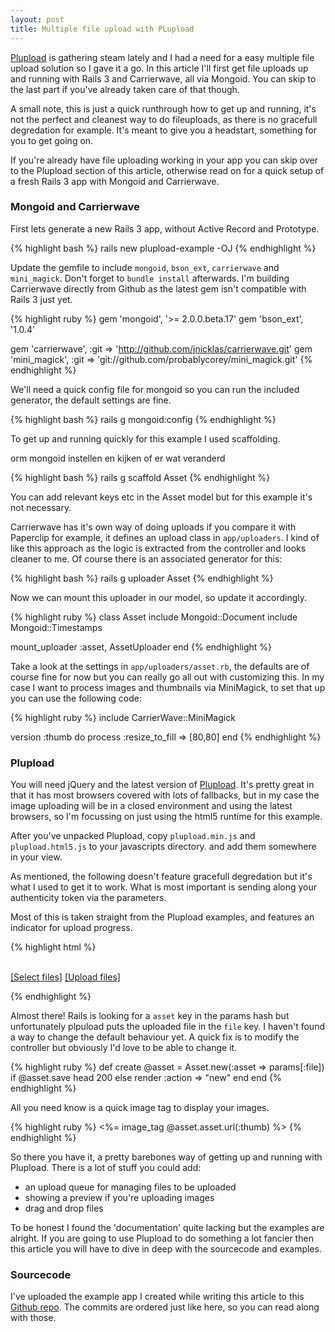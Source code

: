 ```yaml
---
layout: post
title: Multiple file upload with PLupload
---
```


[Plupload][] is gathering steam lately and I had a need for a easy multiple file
upload solution so I gave it a go.  In this article I'll first get file uploads
up and running with Rails 3 and Carrierwave, all via Mongoid. You can skip to
the last part if you've already taken care of that though.

A small note, this is just a quick runthrough how to get up and running, it's
not the perfect and cleanest way to do fileuploads, as there is no gracefull
degredation for example. It's meant to give you a headstart, something for you
to get going on.

If you're already have file uploading working in your app you can skip over to
the Plupload section of this article, otherwise read on for a quick setup of
a fresh Rails 3 app with Mongoid and Carrierwave.

[plupload]: http://plupload.com/

### Mongoid and Carrierwave

First lets generate a new Rails 3 app, without Active Record and Prototype.

{% highlight bash %}
rails new plupload-example -OJ
{% endhighlight %}

Update the gemfile to include `mongoid`, `bson_ext`, `carrierwave` and
`mini_magick`. Don't forget to `bundle install` afterwards. I'm building
Carrierwave directly from Github as the latest gem isn't compatible with Rails
3 just yet.

{% highlight ruby %}
gem 'mongoid', '>= 2.0.0.beta.17'
gem 'bson_ext', '1.0.4'

gem 'carrierwave', :git => 'http://github.com/jnicklas/carrierwave.git'
gem 'mini_magick', :git => 'git://github.com/probablycorey/mini_magick.git'
{% endhighlight %}

We'll need a quick config file for mongoid so you can run the included
generator, the default settings are fine.

{% highlight bash %}
rails g mongoid:config
{% endhighlight %}

To get up and running quickly for this example I used scaffolding.

orm mongoid instellen en kijken of er wat veranderd

{% highlight bash %}
rails g scaffold Asset
{% endhighlight %}

You can add relevant keys etc in the Asset model but for this example it's not
necessary.

Carrierwave has it's own way of doing uploads if you compare it with Paperclip
for example, it defines an upload class in `app/uploaders`. I kind of like this
approach as the logic is extracted from the controller and looks cleaner to me.
Of course there is an associated generator for this:

{% highlight bash %}
rails g uploader Asset
{% endhighlight %}

Now we can mount this uploader in our model, so update it accordingly.

{% highlight ruby %}
class Asset
  include Mongoid::Document
  include Mongoid::Timestamps

  mount_uploader :asset, AssetUploader
end
{% endhighlight %}

Take a look at the settings in `app/uploaders/asset.rb`, the defaults are of
course fine for now but you can really go all out with customizing this. In my
case I want to process images and thumbnails via MiniMagick, to set that up you
can use the following code:

{% highlight ruby %}
  include CarrierWave::MiniMagick

  version :thumb do
    process :resize_to_fill => [80,80]
  end
{% endhighlight %}

### Plupload

You will need jQuery and the latest version of [Plupload][]. It's pretty great
in that it has most browsers covered with lots of fallbacks, but in my case the
image uploading will be in a closed environment and using the latest browsers,
so I'm focussing on just using the html5 runtime for this example.

[plupload]: http://www.plupload.com/

After you've unpacked Plupload, copy `plupload.min.js` and `plupload.html5.js`
to your javascripts directory. and add them somewhere in your view.

As mentioned, the following doesn't feature gracefull degredation but it's what
I used to get it to work. What is most important is sending along your
authenticity token via the parameters.

Most of this is taken straight from the Plupload examples, and features an
indicator for upload progress.

{% highlight html %}

<div>
  <div id="filelist"></div>
  <br />
  <a id="pickfiles" href="#">[Select files]</a>
  <a id="uploadfiles" href="#">[Upload files]</a>
</div>

<script type="text/javascript">
$(function(){
  var uploader = new plupload.Uploader({
    runtimes : "html5",
    browse_button : 'pickfiles',
    max_file_size : '10mb',
    url : "/assets",
    multipart: true,
    multipart_params: {
     "authenticity_token" : '<%= form_authenticity_token %>'
    }
  });

  uploader.bind('FilesAdded', function(up, files) {
    $.each(files, function(i, file) {
      $('#filelist').append(
        '<div id="' + file.id + '">' +
        'File: ' + file.name + ' (' + plupload.formatSize(file.size) + ') <b></b>' +
        '</div>'
        );
      });
    });

  uploader.bind('UploadProgress', function(up, file) {
    $('#' + file.id + " b").html(file.percent + "%");
  });

  $('#uploadfiles').click(function(e) {
    uploader.start();
    e.preventDefault();
  });

  uploader.init();
});
</script>
{% endhighlight %}

Almost there! Rails is looking for a `asset` key in the params hash but
unfortunately plpuload puts the uploaded file in the `file` key. I haven't
found a way to change the default behaviour yet. A quick fix is to modify the
controller but obviously I'd love to be able to change it.

{% highlight ruby %}
def create
  @asset = Asset.new(:asset => params[:file])
  if @asset.save
    head 200
  else
    render :action => "new"
  end
end
{% endhighlight %}

All you need know is a quick image tag to display your images.

{% highlight ruby %}
<%= image_tag @asset.asset.url(:thumb) %>
{% endhighlight %}

So there you have it, a pretty barebones way of getting up and running with
Plupload. There is a lot of stuff you could add:

* an upload queue for managing files to be uploaded
* showing a preview if you're uploading images
* drag and drop files

To be honest I found the 'documentation' quite lacking but the examples are
alright. If you are going to use Plupload to do something a lot fancier then
this article you will have to dive in deep with the sourcecode and examples.

### Sourcecode

I've uploaded the example app I created while writing this article to this
[Github repo][]. The commits are ordered just like here, so you can read along
with those.

[Github repo]: http://github.com/bittersweet/plupload-example
